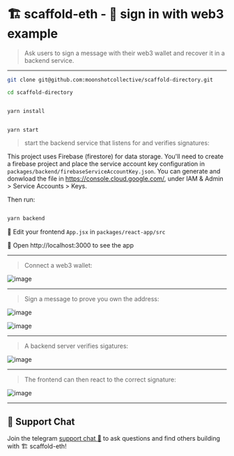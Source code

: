# 🏗 scaffold-eth - 🔏 sign in with web3 example

> Ask users to sign a message with their web3 wallet and recover it in a backend service.

---

```bash
git clone git@github.com:moonshotcollective/scaffold-directory.git

cd scaffold-directory
```

```bash

yarn install

```

```bash

yarn start

```

> start the backend service that listens for and verifies signatures:

This project uses Firebase (firestore) for data storage. You'll need to create a firebase project and place the service account key configuration in `packages/backend/firebaseServiceAccountKey.json`. You can generate and donwload the file in https://console.cloud.google.com/, under IAM & Admin > Service Accounts > Keys.

Then run:

```bash

yarn backend

```

📝 Edit your frontend `App.jsx` in `packages/react-app/src`

📱 Open http://localhost:3000 to see the app

---

> Connect a web3 wallet:

![image](https://user-images.githubusercontent.com/2653167/116907182-794c0480-abfe-11eb-9b63-935d8848b613.png)

---

> Sign a message to prove you own the address:

![image](https://user-images.githubusercontent.com/2653167/116907431-c6c87180-abfe-11eb-9382-e885a39c0579.png)

![image](https://user-images.githubusercontent.com/2653167/116907476-dc3d9b80-abfe-11eb-9fb6-f0c2af0f40a1.png)

---

> A backend server verifies sigatures:

![image](https://user-images.githubusercontent.com/2653167/116907561-fb3c2d80-abfe-11eb-9b09-f1c81265040b.png)

---

> The frontend can then react to the correct signature:

![image](https://user-images.githubusercontent.com/2653167/116907586-02633b80-abff-11eb-9ab4-3c5a9a16d64d.png)

---

## 💬 Support Chat

Join the telegram [support chat 💬](https://t.me/joinchat/KByvmRe5wkR-8F_zz6AjpA) to ask questions and find others building with 🏗 scaffold-eth!
